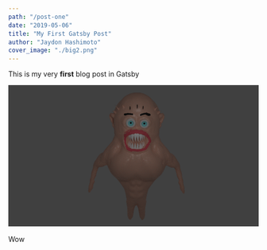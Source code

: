 ```yaml
---
path: "/post-one"
date: "2019-05-06"
title: "My First Gatsby Post"
author: "Jaydon Hashimoto"
cover_image: "./big2.png"
---
```


This is my very **first** blog post in Gatsby

![Cool Image!](./big2.png)

Wow